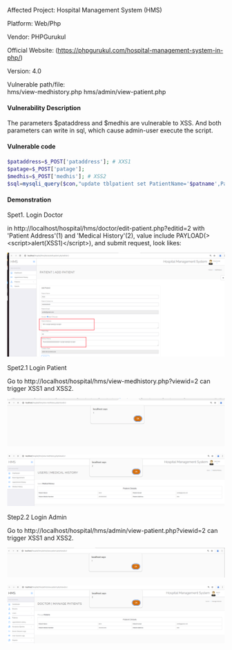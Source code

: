 Affected Project: Hospital Management System (HMS)

Platform: Web/Php

Vendor: PHPGurukul

Official Website: (https://phpgurukul.com/hospital-management-system-in-php/)

Version: 4.0

Vulnerable path/file:   
  hms/view-medhistory.php  hms/admin/view-patient.php

#### Vulnerability Description

The parameters $pataddress and $medhis are vulnerable to XSS. And both parameters can write in sql, which cause admin-user execute the script. 

#### Vulnerable code

``` Php
$pataddress=$_POST['pataddress']; # XXS1
$patage=$_POST['patage'];
$medhis=$_POST['medhis']; # XSS2
$sql=mysqli_query($con,"update tblpatient set PatientName='$patname',PatientContno='$patcontact',PatientEmail='$patemail',PatientGender='$gender',PatientAdd='$pataddress',PatientAge='$patage',PatientMedhis='$medhis' where ID='$eid'");
```

#### Demonstration
Spet1. Login Doctor

in http://localhost/hospital/hms/doctor/edit-patient.php?editid=2 with 'Patient Address'(1) and 'Medical History'(2), value include PAYLOAD(>\<script>alert(XSS1)\</script>), and submit request, look likes:

![alt text](image-2.png)

Spet2.1 Login Patient

Go to http://localhost/hospital/hms/view-medhistory.php?viewid=2 can trigger XSS1 and XSS2.

![alt text](image-3.png)

![alt text](image-4.png)

Step2.2 Login Admin

Go to http://localhost/hospital/hms/admin/view-patient.php?viewid=2 can trigger XSS1 and XSS2.

![alt text](image-5.png)

![alt text](image-6.png)


